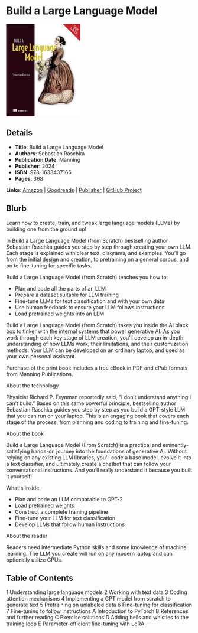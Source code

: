 # Build a Large Language Model

![Cover Image](build-a-large-language-model.jpeg)

## Details

* **Title**: Build a Large Language Model
* **Authors**: Sebastian Raschka
* **Publication Date**: Manning
* **Publisher**: 2024
* **ISBN**: 978-1633437166
* **Pages**: 368


**Links**: [Amazon](https://a.co/d/bXGGLyC) |
[Goodreads](https://www.goodreads.com/book/show/219388329-build-a-large-language-model) |
[Publisher](https://www.manning.com/books/build-a-large-language-model-from-scratch) |
[GitHub Project](https://github.com/rasbt/LLMs-from-scratch)

## Blurb

Learn how to create, train, and tweak large language models (LLMs) by building one from the ground up!

In Build a Large Language Model (from Scratch) bestselling author Sebastian Raschka guides you step by step through creating your own LLM. Each stage is explained with clear text, diagrams, and examples. You’ll go from the initial design and creation, to pretraining on a general corpus, and on to fine-tuning for specific tasks.

Build a Large Language Model (from Scratch) teaches you how to:

* Plan and code all the parts of an LLM
* Prepare a dataset suitable for LLM training
* Fine-tune LLMs for text classification and with your own data
* Use human feedback to ensure your LLM follows instructions
* Load pretrained weights into an LLM

Build a Large Language Model (from Scratch) takes you inside the AI black box to tinker with the internal systems that power generative AI. As you work through each key stage of LLM creation, you’ll develop an in-depth understanding of how LLMs work, their limitations, and their customization methods. Your LLM can be developed on an ordinary laptop, and used as your own personal assistant.

Purchase of the print book includes a free eBook in PDF and ePub formats from Manning Publications.

About the technology

Physicist Richard P. Feynman reportedly said, “I don’t understand anything I can’t build.” Based on this same powerful principle, bestselling author Sebastian Raschka guides you step by step as you build a GPT-style LLM that you can run on your laptop. This is an engaging book that covers each stage of the process, from planning and coding to training and fine-tuning.

About the book

Build a Large Language Model (From Scratch) is a practical and eminently-satisfying hands-on journey into the foundations of generative AI. Without relying on any existing LLM libraries, you’ll code a base model, evolve it into a text classifier, and ultimately create a chatbot that can follow your conversational instructions. And you’ll really understand it because you built it yourself!

What's inside

* Plan and code an LLM comparable to GPT-2
* Load pretrained weights
* Construct a complete training pipeline
* Fine-tune your LLM for text classification
* Develop LLMs that follow human instructions

About the reader

Readers need intermediate Python skills and some knowledge of machine learning. The LLM you create will run on any modern laptop and can optionally utilize GPUs.

## Table of Contents

1 Understanding large language models
2 Working with text data
3 Coding attention mechanisms
4 Implementing a GPT model from scratch to generate text
5 Pretraining on unlabeled data
6 Fine-tuning for classification
7 Fine-tuning to follow instructions
A Introduction to PyTorch
B References and further reading
C Exercise solutions
D Adding bells and whistles to the training loop
E Parameter-efficient fine-tuning with LoRA
